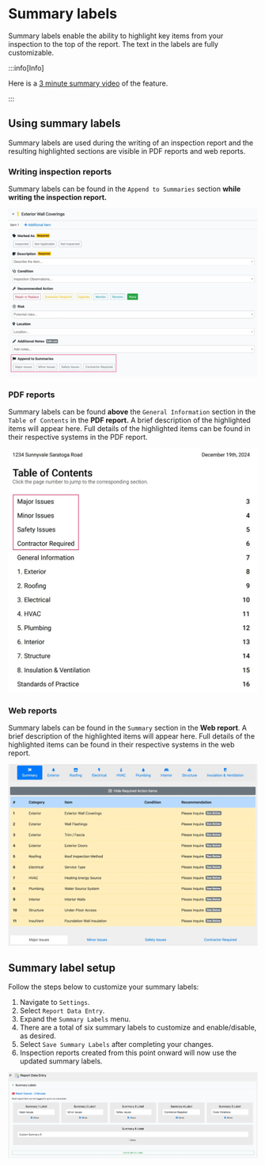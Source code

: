 # Summary labels

Summary labels enable the ability to highlight key items from your inspection to the top of the report. The text in the labels are fully customizable.

:::info[Info]

Here is a [3 minute summary video](https://www.youtube.com/watch?v=ME4ztzQzRps) of the feature.

:::

## Using summary labels

Summary labels are used during the writing of an inspection report and the resulting highlighted sections are visible in PDF reports and web reports.

### Writing inspection reports

Summary labels can be found in the `Append to Summaries` section **while writing the inspection report.**

![summary-labels-1.webp](./img/summary-labels-1.webp)

### PDF reports

Summary labels can be found **above** the `General Information` section in the `Table of Contents` in the **PDF report.** A brief description of the highlighted items will appear here. Full details of the highlighted items can be found in their respective systems in the PDF report.

![summary-labels-2.webp](./img/summary-labels-2.webp)

### Web reports

Summary labels can be found in the `Summary` section in the **Web report**. A brief description of the highlighted items will appear here. Full details of the highlighted items can be found in their respective systems in the web report.

![summary-labels-3.webp](./img/summary-labels-3.webp)

## Summary label setup

Follow the steps below to customize your summary labels:

1. Navigate to `Settings`.
2. Select `Report Data Entry`.
3. Expand the `Summary Labels` menu.
4. There are a total of six summary labels to customize and enable/disable, as desired.
5. Select `Save Summary Labels` after completing your changes.
6. Inspection reports created from this point onward will now use the updated summary labels.

![summary-labels-4.webp](./img/summary-labels-4.webp)